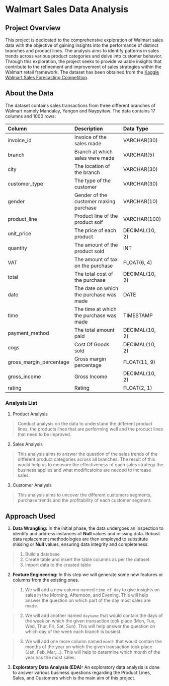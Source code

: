 # Walmart Sales Data Analysis


## Project Overview

This project is dedicated to the comprehensive exploration of Walmart sales data with the objective of gaining insights into the performance of distinct branches and product lines. The analysis aims to identify patterns in sales trends across various product categories and delve into customer behavior. Through this exploration, the project seeks to provide valuable insights that contribute to the refinement and improvement of sales strategies within the Walmart retail framework. 
The dataset has been obtained from the [Kaggle Walmart Sales Forecasting Competition](https://www.kaggle.com/c/walmart-recruiting-store-sales-forecasting).


## About the Data

The dataset contains sales transactions from three different branches of Walmart namely Mandalay, Yangon and Naypyitaw. The data contains 17 columns and 1000 rows:

| Column                  | Description                             | Data Type      |
| :---------------------- | :-------------------------------------- | :------------- |
| invoice_id              | Invoice of the sales made               | VARCHAR(30)    |
| branch                  | Branch at which sales were made         | VARCHAR(5)     |
| city                    | The location of the branch              | VARCHAR(30)    |
| customer_type           | The type of the customer                | VARCHAR(30)    |
| gender                  | Gender of the customer making purchase  | VARCHAR(10)    |
| product_line            | Product line of the product solf        | VARCHAR(100)   |
| unit_price              | The price of each product               | DECIMAL(10, 2) |
| quantity                | The amount of the product sold          | INT            |
| VAT                 | The amount of tax on the purchase       | FLOAT(6, 4)    |
| total                   | The total cost of the purchase          | DECIMAL(10, 2) |
| date                    | The date on which the purchase was made | DATE           |
| time                    | The time at which the purchase was made | TIMESTAMP      |
| payment_method                 | The total amount paid                   | DECIMAL(10, 2) |
| cogs                    | Cost Of Goods sold                      | DECIMAL(10, 2) |
| gross_margin_percentage | Gross margin percentage                 | FLOAT(11, 9)   |
| gross_income            | Gross Income                            | DECIMAL(10, 2) |
| rating                  | Rating                                  | FLOAT(2, 1)    |


### Analysis List

1. Product Analysis

> Conduct analysis on the data to understand the different product lines, the products lines that are performing well and the product lines that need to be improved.

2. Sales Analysis

> This analysis aims to answer the question of the sales trends of the different product categories across all branches. The result of this would help us to measure the effectiveness of each sales strategy the business applies and what modificatoins are needed to increase sales.

3. Customer Analysis

> This analysis aims to uncover the different customers segments, purchase trends and the profitability of each customer segment.


## Approach Used

1. **Data Wrangling:** In the initial phase, the data undergoes an inspection to identify and address instances of **Null** values and missing data. Robust data replacement methodologies are then employed to substitute missing or **Null** values, ensuring data integrity and completeness. 

> 1. Build a database
> 2. Create table and insert the table columns as per the dataset.
> 3. Import data to the created table

2. **Feature Engineering:** In this step we will  generate some new features or columns from the existing ones.

> 1. We will add a new column named `time_of_day` to give insights on sales in the Morning, Afternoon, and Evening. This will help answer the question on which part of the day most sales are made.

> 2. We will add another named `dayname` that would contain the days of the week on which the given transaction took place (Mon, Tue, Wed, Thur, Fri, Sat, Sun). This will help answer the question on which day of the week each branch is busiest.

> 3. We will add one more column named `month` that would contain the months of the year on which the given transaction took place (Jan, Feb, Mar,...). This will help to determine which month of the year has the most sales.

3. **Exploratory Data Analysis (EDA):** An exploratory data analysis is done to answer various business questions regarding the Product Lines, Sales, and Customers which is the main aim of this project.
